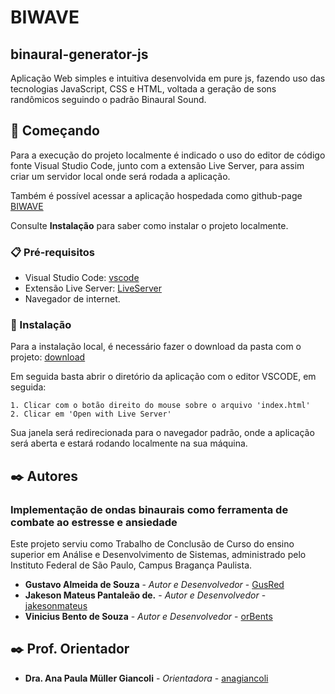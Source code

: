 # BIWAVE 
## binaural-generator-js
Aplicação Web simples e intuitiva desenvolvida em pure js, fazendo uso das tecnologias JavaScript, CSS e HTML, voltada a geração de sons randômicos seguindo o padrão Binaural Sound.

## 🚀 Começando

Para a execução do projeto localmente é indicado o uso do editor de código fonte Visual Studio Code, junto com a extensão Live Server, para assim criar um servidor local onde será rodada a aplicação.

Também é possível acessar a aplicação hospedada como github-page [BIWAVE](https://orbents.github.io/binaural-generator-js/)

Consulte **Instalação** para saber como instalar o projeto localmente.

### 📋 Pré-requisitos

- Visual Studio Code: [vscode](https://code.visualstudio.com/download)
- Extensão Live Server: [LiveServer](https://marketplace.visualstudio.com/items?itemName=ritwickdey.LiveServer)
- Navegador de internet.

### 🔧 Instalação

Para a instalação local, é necessário fazer o download da pasta com o projeto: [download](https://github.com/orBents/binaural-generator-js/archive/refs/heads/main.zip)

Em seguida basta abrir o diretório da aplicação com o editor VSCODE, em seguida: 

```
1. Clicar com o botão direito do mouse sobre o arquivo 'index.html'
2. Clicar em 'Open with Live Server'
```
Sua janela será redirecionada para o navegador padrão, onde a aplicação será aberta e estará rodando localmente na sua máquina.

## ✒️ Autores
### Implementação de ondas binaurais como ferramenta de combate ao estresse e ansiedade

Este projeto serviu como Trabalho de Conclusão de Curso do ensino superior em Análise e Desenvolvimento de Sistemas, administrado pelo Instituto Federal de São Paulo, Campus Bragança Paulista.

* **Gustavo Almeida de Souza** - *Autor e Desenvolvedor* - [GusRed](https://github.com/GusRed)
* **Jakeson Mateus Pantaleão de.** - *Autor e Desenvolvedor* - [jakesonmateus](https://github.com/jakesonmateus)
* **Vinicius Bento de Souza** - *Autor e Desenvolvedor* - [orBents](https://github.com/orBents)

## ✒️ Prof. Orientador
* **Dra. Ana Paula Müller Giancoli** - *Orientadora* - [anagiancoli](https://github.com/anagiancoli)
